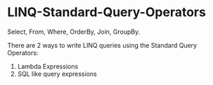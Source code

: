 # LINQ-Standard-Query-Operators

Select, From, Where, OrderBy, Join, GroupBy.

There are 2 ways to write LINQ queries using the Standard Query Operators:
1. Lambda Expressions
2. SQL like query expressions

